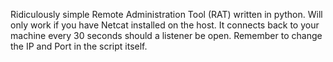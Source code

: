 Ridiculously simple Remote Administration Tool (RAT) written in python. Will only work if you have Netcat installed on the host. It connects back to your machine every 30 seconds should a listener be open. Remember to change the IP and Port in the script itself.
